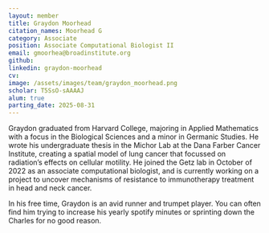 ```yaml
---
layout: member
title: Graydon Moorhead
citation_names: Moorhead G
category: Associate
position: Associate Computational Biologist II
email: gmoorhea@broadinstitute.org
github: 
linkedin: graydon-moorhead
cv: 
image: /assets/images/team/graydon_moorhead.png
scholar: T5SsO-sAAAAJ
alum: true
parting_date: 2025-08-31
---
```


Graydon graduated from Harvard College, majoring in Applied Mathematics with a focus in the Biological Sciences and a minor in Germanic Studies. He wrote his undergraduate thesis in the Michor Lab at the Dana Farber Cancer Institute, creating a spatial model of lung cancer that focussed on radiation’s effects on cellular motility. He joined the Getz lab in October of 2022 as an associate computational biologist, and is currently working on a project to uncover mechanisms of resistance to immunotherapy treatment in head and neck cancer.

In his free time, Graydon is an avid runner and trumpet player. You can often find him trying to increase his yearly spotify minutes or sprinting down the Charles for no good reason.

